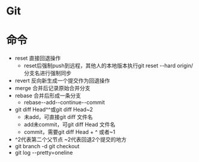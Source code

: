 # Git

# 命令
* reset 直接回退操作
  * reset后强制push到远程，其他人的本地版本执行git reset --hard origin/分支名进行强制同步
* revert 反向新生成一个提交作为回退操作
* merge 合并后记录原始合并分支
* rebase 合并后形成一条分支
    * rebase--add--continue--commit
* git diff Head^^或git diff Head~2
    * 未add，可直接git diff 文件名
    * add未commit，可git diff Head 文件名
    * commit，需要git diff Head + ^ 或者~1
* ^2代表第二个父节点 ~2代表回退2个提交的地方
* git branch -d  git checkout
* git log --pretty=oneline